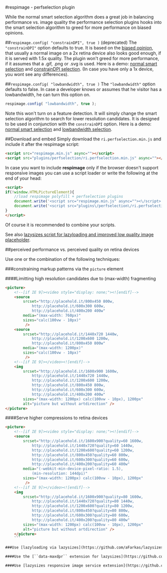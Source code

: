 #respimage - perfselection plugin

While the normal smart selection algorithm does a great job in balancing performance vs. image quality the performance selection plugins hooks into the smart selection algorithm to greed for more performance on biased opinions.

##``respimage.config( "constrainDPI", true )`` (deprecated)
The ``"constrainDPI"`` option defaults to true. It is based on the [biased opinion](http://www.quirksmode.org/blog/archives/2012/03/the_ipad_3_and.html), that usually a normal image on a 2x retina device also looks good enough, if it is served with 1.5x quality. The plugin won't greed for more performance, if it assumes that a .gif, .png or .svg is used. Here is a demo: [normal smart selection](http://rawgit.com/aFarkas/respimage/stable/cfg/child.html) and [constrainDPI selection](http://rawgit.com/aFarkas/respimage/stable/cfg/child.html?perfselection). (In case you have only a 1x device, you wont see any differences).

##``respimage.config( "lowbandwidth", true )``
The ``"lowbandwidth"`` option defaults to false. In case a developer knows or assumes that he visitor has a lowbandwidth, he can turn this option on.

```js
respimage.config( "lowbandwidth", true );
```

Note this won't turn on a feature detection. It will simply change the smart selection algorithm to search for lower resolution candidates. It is designed to be used in conjunction with the ``constrainDPI`` option.
Here is a demo: [normal smart selection](http://rawgit.com/aFarkas/respimage/stable/cfg/child.html) and [lowbandwidth selection](http://rawgit.com/aFarkas/respimage/stable/cfg/child.html?lowbandwidth).

##Download and embed
Simply download the ``ri.perfselection.min.js`` and include it after the respimage script:

```html
<script src="respimage.min.js" async=""></script>
<script src="plugins/perfselection/ri.perfselection.min.js" async=""></script>
```

In case you want to include **respimage** only if the browser doesn't support responsive images you can use a script loader or write the following at the end of your head:

```html
<script>
if(!window.HTMLPictureElement){
	//load respimage polyfill + perfselection plugins
	document.write('<script src="respimage.min.js" async=""><\/script>');
	document.write('<script src="plugins\/perfselection\/ri.perfselection.min.js" async=""><\/script>');
}
</script>
```

Of course it is recommended to combine your scripts.

See also [lazysizes script for lazyloading and improved low quality image placeholder](https://github.com/aFarkas/lazysizes).

##perceived performance vs. perceived quality on retina devices

Use one or the combination of the following techniques:

###constraining markup patterns via the ``picture`` element

####Limitting high resolution candidates due to (max-width) fragmenting
```html
<picture>
    <!--[if IE 9]><video style="display: none;"><![endif]-->
    <source
        srcset="http://placehold.it/800x450 800w,
            http://placehold.it/600x300 600w,
            http://placehold.it/400x200 400w"
        media="(max-width: 760px)"
        sizes="calc(100vw - 10px)"
         />
    <source
        srcset="http://placehold.it/1440x720 1440w,
            http://placehold.it/1200x600 1200w,
            http://placehold.it/800x450 800w"
        media="(max-width: 1200px)"
        sizes="calc(100vw - 10px)"
         />
    <!--[if IE 9]></video><![endif]-->
    <img
        srcset="http://placehold.it/1600x900 1600w,
            http://placehold.it/1440x720 1440w,
            http://placehold.it/1200x600 1200w,
            http://placehold.it/800x450 800w,
            http://placehold.it/600x300 600w,
            http://placehold.it/400x200 400w"
        sizes="(max-width: 1200px) calc(100vw - 10px), 1200px"
        alt="picture but without artdirection" />
</picture>
```
####Serve higher compressions to retina devices
```html
<picture>
    <!--[if IE 9]><video style="display: none;"><![endif]-->
    <source
        srcset="http://placehold.it/1600x900?quality=60 1600w,
            http://placehold.it/1440x720?quality=60 1440w,
            http://placehold.it/1200x600?quality=60 1200w,
            http://placehold.it/800x450?quality=60 800w,
            http://placehold.it/600x300?quality=60 600w,
            http://placehold.it/400x200?quality=60 400w"
        media="(-webkit-min-device-pixel-ratio: 1.5), 
            (min-resolution: 144dpi)"
        sizes="(max-width: 1200px) calc(100vw - 10px), 1200px"
         />
    <!--[if IE 9]></video><![endif]-->
    <img
        srcset="http://placehold.it/1600x900?quality=80 1600w,
            http://placehold.it/1440x720?quality=80 1440w,
            http://placehold.it/1200x600?quality=80 1200w,
            http://placehold.it/800x450?quality=80 800w,
            http://placehold.it/600x300?quality=80 600w,
            http://placehold.it/400x200?quality=80 400w"
        sizes="(max-width: 1200px) calc(100vw - 10px), 1200px"
        alt="picture but without artdirection" />
    </picture>
    ```

###Use [lazyloading via lazysizes](https://github.com/aFarkas/lazysizes)

####Use the [``data-maxdpr`` extension for lazysizes](https://github.com/aFarkas/lazysizes/tree/gh-pages/plugins/maxdpr)

####Use [lazysizes responsive image service extension](https://github.com/aFarkas/lazysizes/tree/gh-pages/plugins/rias) with a third party or self hosted responsive image service
